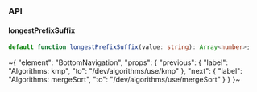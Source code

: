 

### API

#### longestPrefixSuffix

```ts
default function longestPrefixSuffix(value: string): Array<number>;
```

~{
  "element": "BottomNavigation",
  "props": {
    "previous": {
      "label": "Algorithms: kmp",
      "to": "/dev/algorithms/use/kmp"
    },
    "next": {
      "label": "Algorithms: mergeSort",
      "to": "/dev/algorithms/use/mergeSort"
    }
  }
}~
